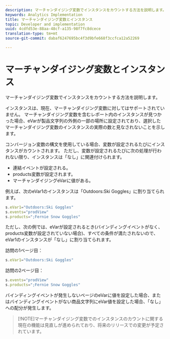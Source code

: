 ```yaml
---
description: マーチャンダイジング変数でインスタンスをカウントする方法を説明します。
keywords: Analytics Implementation
title: マーチャンダイジング変数とインスタンス
topic: Developer and implementation
uuid: 4cdfd53e-88aa-48cf-a135-98f7fc8dcece
translation-type: tm+mt
source-git-commit: dabaf6247695bc4f3d9bfe668f3ccfca12a52269

---
```



# マーチャンダイジング変数とインスタンス

マーチャンダイジング変数でインスタンスをカウントする方法を説明します。

インスタンスは、現在、マーチャンダイジング変数に対してはサポートされていません。 マーチャンダイジング変数を含むレポート内のインスタンスが見つかった場合、eVarが製品文字列の外側の一部の場所に設定されており、選択したマーチャンダイジング変数のインスタンスの実際の数と見なされないことを示します。

コンバージョン変数の構文を使用している場合、変数が設定されるたびにインスタンスがカウントされます。 ただし、変数が設定されるたびに次の処理が行われない限り、インスタンスは「なし」に関連付けられます。

* 連結イベントが設定される。
* products変数が設定されます。
* マーチャンダイジングeVarに値がある。

例えば、次のeVar1のインスタンスは「Outdoors:Ski Goggles」に割り当てられます。

```js
s.eVar1="Outdoors:Ski Goggles" 
s.events="prodView" 
s.products=";Fernie Snow Goggles"
```

ただし、次の例では、eVarが設定されるとき(バインディングイベントがなく、products変数が設定されていない場合)、すべての条件が満たされないので、eVar1のインスタンスが「なし」に割り当てられます。

訪問の1ページ目：

```js
s.eVar1="Outdoors:Ski Goggles"
```

訪問の2ページ目：

```js
s.events="prodView" 
s.products=";Fernie Snow Goggles"
```

バインディングイベントが発生しないページのeVarに値を設定した場合、またはバインディングイベントがない商品文字列にeVar値を設定した場合、「なし」への配分が発生します。

>[!NOTE]マーチャンダイジング変数でのインスタンスのカウントに関する現在の機能は見直しが進められており、将来のリリースでの変更が予定されています。

